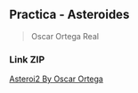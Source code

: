 
## Practica - Asteroides 
> Oscar Ortega Real
### Link ZIP
[Asteroi2 By Oscar Ortega](https://drive.google.com/file/d/1izq7gbam_4Elk6akc_6reEcJFuCozoBs/view?usp=sharing)
